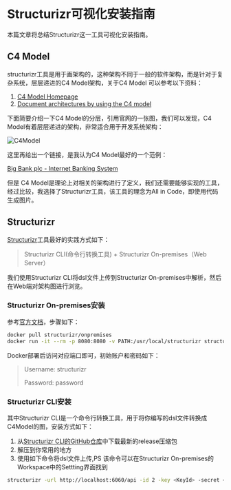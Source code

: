 # Structurizr可视化安装指南

本篇文章将总结Structurizr这一工具可视化安装指南。

## C4 Model

structurizr工具是用于画架构的，这种架构不同于一般的软件架构，而是针对于复杂系统，层层递进的C4 Model架构，关于C4 Model 可以参考以下资料：

1. [C4 Model Homepage](https://c4model.com/)
2. [Document architectures by using the C4 model](https://www.ibm.com/garage/method/practices/code/c4-model-for-software-architecture/)

下面简要介绍一下C4 Model的分层，引用官网的一张图，我们可以发现，C4 Model有着层层递进的架构，非常适合用于开发系统架构：

![C4Model](https://c4model.com/img/c4-overview.png)

这里再给出一个链接，是我认为C4 Model最好的一个范例：

[Big Bank plc - Internet Banking System](https://structurizr.com/share/36141/)

但是 C4 Model是理论上对相关的架构进行了定义，我们还需要能够实现的工具，经过比较，我选择了Structurizr工具，该工具的理念为All in Code，即使用代码生成图片。

## Structurizr

[Structurizr](https://structurizr.com)工具最好的实践方式如下： 

> Structurizr CLI(命令行转换工具) + Structurizr On-premises（Web Server）

我们使用Structurizr CLI将dsl文件上传到Structurizr On-premises中解析，然后在Web端对架构图进行浏览。

### Structurizr On-premises安装

参考[官方文档](https://structurizr.com/share/18571/documentation)，步骤如下：

```bash
docker pull structurizr/onpremises
docker run -it --rm -p 8080:8080 -v PATH:/usr/local/structurizr structurizr/onpremises
```

Docker部署后访问对应端口即可，初始账户和密码如下：

>Username: structurizr
> 
>Password: password

### Structurizr CLI安装

其中Structurizr CLI是一个命令行转换工具，用于将你编写的dsl文件转换成C4Model的图，安装方式如下：

1. 从[Structurizr CLI的GitHub仓库](https://github.com/structurizr/cli)中下载最新的release压缩包
2. 解压到你常用的地方
3. 使用如下命令将dsl文件上传,PS 该命令可以在Structurizr On-premises的Workspace中的Settting界面找到

```bash
structurizr -url http://localhost:6060/api -id 2 -key <KeyId> -secret <SecretId> -workspace <Your Dsl File Path>

```


